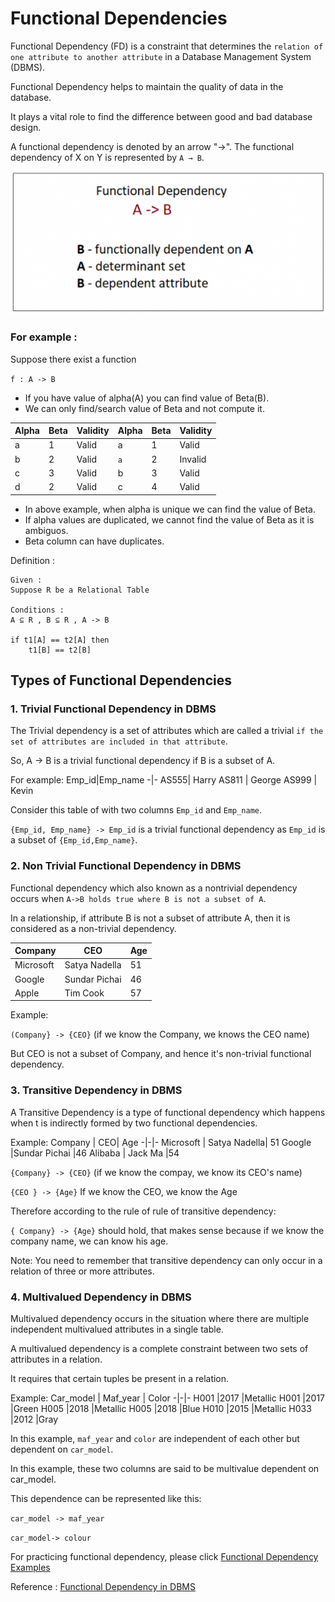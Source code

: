 # Functional Dependencies

Functional Dependency (FD) is a constraint that determines the `relation of one attribute to another attribute` in a Database Management System (DBMS). 

Functional Dependency helps to maintain the quality of data in the database. 

It plays a vital role to find the difference between good and bad database design.

A functional dependency is denoted by an arrow "→". The functional dependency of X on Y is represented by `A → B`.

![functional dependency](/images/functional_dependencies.png)



### For example :

Suppose there exist a function

`f : A -> B`

* If you have value of alpha(A) you can find value of Beta(B).
* We can only find/search value of Beta and not compute it.

Alpha|Beta|Validity|Alpha|Beta|Validity
-|-|-|-|-|-
a|1|Valid|a|1|Valid
b|2|Valid|`a`|2|Invalid
c|3|Valid|b|3|Valid
d|2|Valid|c|4|Valid

* In above example, when alpha is unique we can find the value of Beta. 
* If alpha values are duplicated, we cannot find the value of Beta as it is ambiguos.
* Beta column can have duplicates.


Definition :
```
Given : 
Suppose R be a Relational Table 

Conditions : 
A ⊆ R , B ⊆ R , A -> B

if t1[A] == t2[A] then
    t1[B] == t2[B]

```



## Types of Functional Dependencies

### 1. Trivial Functional Dependency in DBMS

The Trivial dependency is a set of attributes which are called a trivial `if the set of attributes are included in that attribute`.

So, A -> B is a trivial functional dependency if B is a subset of A. 

For example:
Emp_id|Emp_name
-|-
AS555| 	Harry
AS811 |	George
AS999 |	Kevin

Consider this table of with two columns `Emp_id` and `Emp_name`.

`{Emp_id, Emp_name} -> Emp_id` is a trivial functional dependency as `Emp_id` is a subset of `{Emp_id,Emp_name}`.


### 2. Non Trivial Functional Dependency in DBMS

Functional dependency which also known as a nontrivial dependency occurs when `A->B holds true where B is not a subset of A`. 

In a relationship, if attribute B is not a subset of attribute A, then it is considered as a non-trivial dependency.

Company| 	CEO| 	Age
-|-|-
Microsoft| 	Satya Nadella| 	51
Google |Sundar Pichai|	46
Apple 	|Tim Cook 	|57

Example:

`(Company} -> {CEO}` (if we know the Company, we knows the CEO name)

But CEO is not a subset of Company, and hence it's non-trivial functional dependency. 

### 3. Transitive Dependency in DBMS

A Transitive Dependency is a type of functional dependency which happens when t is indirectly formed by two functional dependencies.

Example:
Company |	CEO| 	Age
-|-|-
Microsoft |	Satya Nadella| 	51
Google 	|Sundar Pichai 	|46
Alibaba |	Jack Ma 	|54


`{Company} -> {CEO}` (if we know the compay, we know its CEO's name)

`{CEO } -> {Age}` If we know the CEO, we know the Age

Therefore according to the rule of rule of transitive dependency:

`{ Company} -> {Age}` should hold, that makes sense because if we know the company name, we can know his age.

Note: You need to remember that transitive dependency can only occur in a relation of three or more attributes. 

### 4. Multivalued Dependency in DBMS

Multivalued dependency occurs in the situation where there are multiple independent multivalued attributes in a single table. 

A multivalued dependency is a complete constraint between two sets of attributes in a relation. 

It requires that certain tuples be present in a relation.

Example:
Car_model |	Maf_year | 	Color
-|-|-
H001 	|2017 	|Metallic
H001 	|2017 	|Green
H005 	|2018 	|Metallic
H005 	|2018 	|Blue
H010 	|2015 	|Metallic
H033 	|2012 	|Gray

In this example, `maf_year` and `color` are independent of each other but dependent on `car_model`. 

In this example, these two columns are said to be multivalue dependent on car_model.

This dependence can be represented like this:

`car_model -> maf_year`

`car_model-> colour` 

For practicing functional dependency, please click [Functional Dependency Examples](src/functional_dependencies_examples.md)

Reference : [Functional Dependency in DBMS](https://www.youtube.com/watch?v=wez3fXrjBAE&list=PLeNFpOhruv2iM5EFv04SH4d84AO9WD2bA)